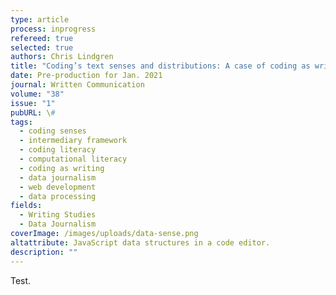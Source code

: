 ```yaml
---
type: article
process: inprogress
refereed: true
selected: true
authors: Chris Lindgren
title: "Coding’s text senses and distributions: A case of coding as writing with data"
date: Pre-production for Jan. 2021
journal: Written Communication
volume: "38"
issue: "1"
pubURL: \#
tags:
  - coding senses
  - intermediary framework
  - coding literacy
  - computational literacy
  - coding as writing
  - data journalism
  - web development
  - data processing
fields:
  - Writing Studies
  - Data Journalism
coverImage: /images/uploads/data-sense.png
altattribute: JavaScript data structures in a code editor.
description: ""
---
```


Test.
